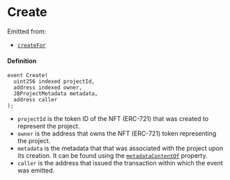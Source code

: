 # Create

Emitted from:

- [`createFor`](/dev/api/contracts/jbprojects/write/createfor.md)

#### Definition

```
event Create(
  uint256 indexed projectId,
  address indexed owner,
  JBProjectMetadata metadata,
  address caller
);
```

- `projectId` is the token ID of the NFT (ERC-721) that was created to represent the project.
- `owner` is the address that owns the NFT (ERC-721) token representing the project.
- `metadata` is the metadata that that was associated with the project upon its creation. It can be found using the [`metadataContentOf`](/dev/api/contracts/jbprojects/properties/metadatacontentof.md) property.
- `caller` is the address that issued the transaction within which the event was emitted.
